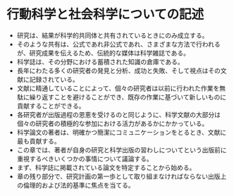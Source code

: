 # 行動科学と社会科学についての記述

- 研究は、結果が科学的共同体と共有されているときにのみ成立する。
- そのような共有は、公式であれ非公式であれ、さまざまな方法で行われるが、研究成果を伝えるため、伝統的な媒体は科学雑誌である。
- 科学誌は、その分野における蓄積された知識の倉庫である。
- 長年にわたる多くの研究者の発見と分析、成功と失敗、そして視点はその文献に記録されている。
- 文献に精通していることによって、個々の研究者は以前に行われた作業を無駄に繰り返すことを避けることができ、既存の作業に基づいて新しいものに貢献することができる。
- 各研究者が出版過程の恩恵を受けるのと同じように、科学文献の大部分は個々の研究者の積極的な参加における活力があるかにかかっている。
- 科学論文の著者は、明確かつ簡潔にコミュニケーションをとるとき、文献に最も貢献する。
- この章では、著者が自身の研究と科学出版の習わしについてという出版前に重視するべきいくつかの事情について議論する。
- まず、科学誌に掲載されている論文を特定することから始める。
- 章の残り部分で、研究計画の第一歩として取り組まなければならない出版上の倫理的および法的基準に焦点を当てる。
